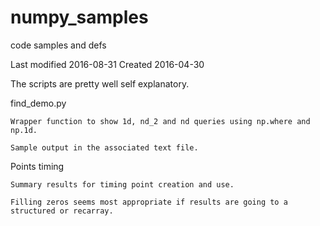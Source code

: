 # numpy_samples
code samples and defs

Last modified 2016-08-31
Created       2016-04-30

The scripts are pretty well self explanatory.


find_demo.py 

    Wrapper function to show 1d, nd_2 and nd queries using np.where and np.1d. 

    Sample output in the associated text file.

Points timing 

    Summary results for timing point creation and use.

    Filling zeros seems most appropriate if results are going to a structured or recarray.
